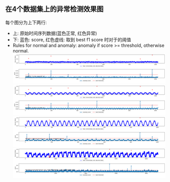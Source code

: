 ## 在4个数据集上的异常检测效果图
每个图分为上下两行:
- 上: 原始时间序列数据(蓝色正常, 红色异常)
- 下: 蓝色: score, 红色虚线: 取到 best f1 score 时对于的阈值 
- Rules for normal and anomaly:  anomaly if score >= threshold, otherwise normal. 
![01_vae_a.png](01_vae_a.png)
![02_vae_a.png](02_vae_a.png)
![03_vae_a.png](03_vae_a.png)
![04_vae_a.png](04_vae_a.png)